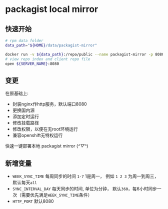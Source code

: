 # packagist local mirror

## 快速开始

```sh
# rpm data folder
data_path="${HOME}/data/packagist-mirror"

docker run -v ${data_path}:/repo/public --name packagist-mirror -p 8080:8080  -d klzsysy/packagist-mirror
# view repo index and client repo file
open ${SERVER_NAME}:8080
```

## 变更

在原基础上:

- 封装nginx作http服务，默认端口8080
- 更换国内源
- 添加定时运行
- 修改挂载路径
- 修改权限，以便在无root环境运行
- 兼容openshift无特权运行

快速一键部署本地 packagist mirror (*^▽^*)

## 新增变量

- `WEEK_SYNC_TIME` 每周同步的时间 `1-7` 1是周一， 例如 `1 2 3` 为周一到周三，默认每天`all`
- `SYNC_INTERVAL_DAY` 每天同步的时间, 单位为分钟， 默认`360`，每6小时同步一次（需要优先满足`WEEK_SYNC_TIME`条件）
- `HTTP_PORT` 默认8080

